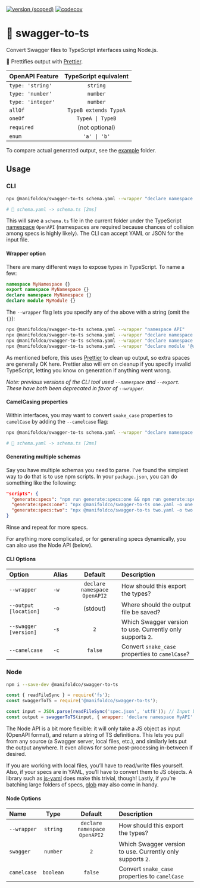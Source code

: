 [![version
(scoped)](https://img.shields.io/npm/v/@manifoldco/swagger-to-ts.svg)](https://www.npmjs.com/package/@manifoldco/swagger-to-ts)
[![codecov](https://codecov.io/gh/manifoldco/swagger-to-ts/branch/master/graph/badge.svg)](https://codecov.io/gh/manifoldco/swagger-to-ts)

# 📘️ swagger-to-ts

Convert Swagger files to TypeScript interfaces using Node.js.

💅 Prettifies output with [Prettier][prettier].

| OpenAPI Feature   | TypeScript equivalent |
| :---------------- | :-------------------: |
| `type: 'string'`  |       `string`        |
| `type: 'number'`  |       `number`        |
| `type: 'integer'` |       `number`        |
| `allOf`           | `TypeB extends TypeA` |
| `oneOf`           |   `TypeA \| TypeB`    |
| `required`        |    (not optional)     |
| `enum`            |     `'a' \| 'b'`      |

To compare actual generated output, see the [example](./example) folder.

## Usage

### CLI

```bash
npx @manifoldco/swagger-to-ts schema.yaml --wrapper "declare namespace OpenAPI" --output schema.d.ts

# 🚀 schema.yaml -> schema.ts [2ms]
```

This will save a `schema.ts` file in the current folder under the TypeScript
[namespace][namespace] `OpenAPI` (namespaces are required because chances of
collision among specs is highly likely). The CLI can accept YAML or JSON for
the input file.

#### Wrapper option

There are many different ways to expose types in TypeScript. To name a few:

```ts
namespace MyNamespace {}
export namespace MyNamespace {}
declare namespace MyNamespace {}
declare module MyModule {}
```

The `--wrapper` flag lets you specify any of the above with a string (omit
the `{}`):

```bash
npx @manifoldco/swagger-to-ts schema.yaml --wrapper "namespace API"
npx @manifoldco/swagger-to-ts schema.yaml --wrapper "declare namespace API"
npx @manifoldco/swagger-to-ts schema.yaml --wrapper "declare namespace API"
npx @manifoldco/swagger-to-ts schema.yaml --wrapper "declare module '@api'"
```

As mentioned before, this uses [Prettier][prettier] to clean up output, so
extra spaces are generally OK here. Prettier also will err on cleanup if you
specify invalid TypeScript, letting you know on generation if anything went
wrong.

_Note: previous versions of the CLI tool used `--namespace` and `--export`.
These have both been deprecated in favor of `--wrapper`._

#### CamelCasing properties

Within interfaces, you may want to convert `snake_case` properties to
`camelCase` by adding the `--camelcase` flag:

```bash
npx @manifoldco/swagger-to-ts schema.yaml --wrapper "declare namespace OpenAPI" --output schema.d.ts

# 🚀 schema.yaml -> schema.ts [2ms]
```

#### Generating multiple schemas

Say you have multiple schemas you need to parse. I’ve found the simplest way
to do that is to use npm scripts. In your `package.json`, you can do
something like the following:

```json
"scripts": {
  "generate:specs": "npm run generate:specs:one && npm run generate:specs:two",
  "generate:specs:one": "npx @manifoldco/swagger-to-ts one.yaml -o one.ts",
  "generate:specs:two": "npx @manifoldco/swagger-to-ts two.yaml -o two.ts"
}
```

Rinse and repeat for more specs.

For anything more complicated, or for generating specs dynamically, you can
also use the Node API (below).

#### CLI Options

| Option                | Alias |           Default            | Description                                                |
| :-------------------- | :---- | :--------------------------: | :--------------------------------------------------------- |
| `--wrapper`           | `-w`  | `declare namespace OpenAPI2` | How should this export the types?                          |
| `--output [location]` | `-o`  |           (stdout)           | Where should the output file be saved?                     |
| `--swagger [version]` | `-s`  |             `2`              | Which Swagger version to use. Currently only supports `2`. |
| `--camelcase`         | `-c`  |           `false`            | Convert `snake_case` properties to `camelCase`?            |

### Node

```bash
npm i --save-dev @manifoldco/swagger-to-ts
```

```js
const { readFileSync } = require('fs');
const swaggerToTS = require('@manifoldco/swagger-to-ts');

const input = JSON.parse(readFileSync('spec.json', 'utf8')); // Input be any JS object (OpenAPI format)
const output = swaggerToTS(input, { wrapper: 'declare namespace MyAPI' }); // Outputs TypeScript defs as a string (to be parsed, or written to a file)
```

The Node API is a bit more flexible: it will only take a JS object as input
(OpenAPI format), and return a string of TS definitions. This lets you pull
from any source (a Swagger server, local files, etc.), and similarly lets put
the output anywhere. It even allows for some post-processing in-between if
desired.

If you are working with local files, you’ll have to read/write files
yourself. Also, if your specs are in YAML, you’ll have to convert them to JS
objects. A library such as [js-yaml][js-yaml] does make this trivial, though!
Lastly, if you’re batching large folders of specs, [glob][glob] may also come
in handy.

#### Node Options

| Name        |   Type    |           Default            | Description                                                |
| :---------- | :-------: | :--------------------------: | :--------------------------------------------------------- |
| `--wrapper` | `string`  | `declare namespace OpenAPI2` | How should this export the types?                          |
| `swagger`   | `number`  |             `2`              | Which Swagger version to use. Currently only supports `2`. |
| `camelcase` | `boolean` |           `false`            | Convert `snake_case` properties to `camelCase`             |

[glob]: https://www.npmjs.com/package/glob
[js-yaml]: https://www.npmjs.com/package/js-yaml
[namespace]: https://www.typescriptlang.org/docs/handbook/namespaces.html
[prettier]: https://npmjs.com/prettier
